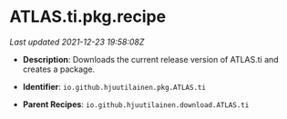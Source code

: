 # ATLAS.ti.pkg.recipe

_Last updated 2021-12-23 19:58:08Z_

- **Description**: Downloads the current release version of ATLAS.ti and creates a package.

- **Identifier**: `io.github.hjuutilainen.pkg.ATLAS.ti`

- **Parent Recipes**: `io.github.hjuutilainen.download.ATLAS.ti`